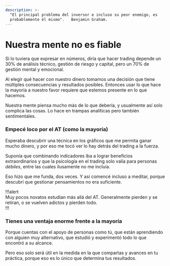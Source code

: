 ```yaml
---
description: >-
  "El principal problema del inversor e incluso su peor enemigo, es
  probablemente él mismo".   Benjamin Graham.
---
```


# Nuestra mente no es fiable

Si lo tuviera que expresar en números, diría que hacer trading depende un 30% de análisis técnico, gestión de riesgo y capital, pero un 70% de gestión mental y emocional.

Al elegir qué hacer con nuestro dinero tomamos una decisión que tiene múltiples consecuencias y resultados posibles. Entonces usar lo que hace la mayoría a nuestro favor requiere que estemos presente en lo que hacemos.

Nuestra mente piensa mucho más de lo que debería, y usualmente así solo complica las cosas. Lo hace en trampas analíticas pero también sentimentales.

### Empecé loco por el AT (como la mayoría)

Esperaba descubrir una técnica en los gráficos que me permita ganar mucho dinero, y por eso me tocó ver lo hay detrás del trading a la fuerza.

Suponía que combinando indicadores iba a lograr beneficios extraordinarios y que la psicología en el trading solo valía para personas _débiles_, entre las cuales ilusamente no me incluía.

Eso hizo que me funda, dos veces. Y así comencé incluso a meditar, porque descubrí que gestionar pensamientos no era suficiente.

!!!alert\
Muy pocos novatos estudian más allá del AT. Generalmente pierden y se retiran, o se vuelven adictos y pierden todo.\
!!!

### Tienes una ventaja enorme frente a la mayoría

Porque cuentas con el apoyo de personas como tú, que están aprendiendo con alguien muy alternativo, que estudió y experimentó todo lo que encontró a su alcance.

Pero eso solo será útil en la medida en la que compartas y avances en tu práctica, porque eso es lo único que determina tus resultados.

##

